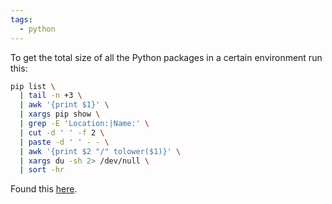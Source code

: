 ```yaml
---
tags:
  - python
---
```


To get the total size of all the Python packages in a certain environment run this:

```sh
pip list \
  | tail -n +3 \
  | awk '{print $1}' \
  | xargs pip show \
  | grep -E 'Location:|Name:' \
  | cut -d ' ' -f 2 \
  | paste -d ' ' - - \
  | awk '{print $2 "/" tolower($1)}' \
  | xargs du -sh 2> /dev/null \
  | sort -hr
```

Found this [here](https://stackoverflow.com/a/60850841).